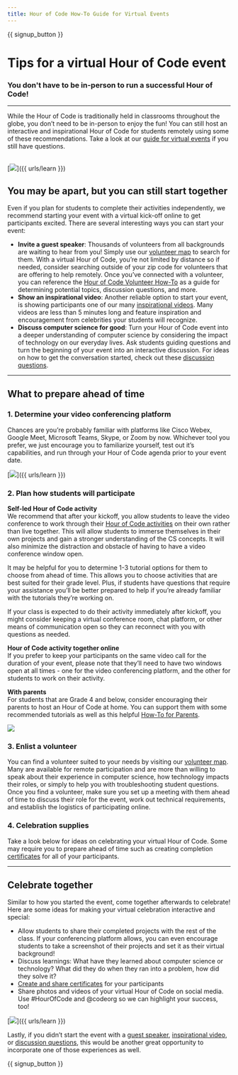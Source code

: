 ```yaml
---
title: Hour of Code How-To Guide for Virtual Events
---
```


{{ signup_button }}

# Tips for a virtual Hour of Code event 

###  You don't have to be in-person to run a successful Hour of Code!

***

While the Hour of Code is traditionally held in classrooms throughout the globe, you don’t need to be in-person to enjoy the fun! You can still host an interactive and inspirational Hour of Code for students remotely using some of these recommendations.  Take a look at our <a href="https://staging.hourofcode.com/files/participation-guide-virtual.pdf">guide for virtual events</a> if you still have questions.
<br><br>

[<img src="/images/fit-600/Marketing/pexels-andrea-piacquadio-3762940.jpg">]({{ urls/learn }})

## You may be apart, but you can still start together
Even if you plan for students to complete their activities independently, we recommend starting your event with a virtual kick-off online to get participants excited. There are several interesting ways you can start your event: 

<ul>
<li><b>Invite a guest speaker</b>: Thousands of volunteers from all backgrounds are waiting to hear from you! Simply use our <a href="https://code.org/volunteer/local">volunteer map</a> to search for them. With a virtual Hour of Code, you’re not limited by distance so if needed, consider searching outside of your zip code for volunteers that are offering to help remotely. Once you’ve connected with a volunteer, you can reference the <a href="http://hourofcode.com/us/how-to/volunteers">Hour of Code Volunteer How-To</a> as a guide for determining potential topics, discussion questions, and more.</li> 
<li><b>Show an inspirational video</b>: Another reliable option to start your event, is showing participants one of our many <a href="http://hourofcode.com/us/promote/resources#videos">inspirational videos</a>. Many videos are less than 5 minutes long and feature inspiration and encouragement from celebrities your students will recognize.</li> 
<li><b>Discuss computer science for good</b>: Turn your Hour of Code event into a deeper understanding of computer science by considering the impact of technology on our everyday lives. Ask students guiding questions and turn the beginning of your event into an interactive discussion. For ideas on how to get the conversation started, check out these <a href="https://code.org/csforgood#prompts">discussion questions</a>.</li>
</ul> 

---

## What to prepare ahead of time

### 1. Determine your video conferencing platform 
Chances are you’re probably familiar with platforms like Cisco Webex, Google Meet, Microsoft Teams, Skype, or Zoom by now. Whichever tool you prefer, we just encourage you to familiarize yourself, test out it’s capabilities, and run through your Hour of Code agenda prior to your event date. 

[<img src="/images/fit-600/Marketing/photo-of-boy-video-calling-with-a-woman-4145197.jpg">]({{ urls/learn }})

### 2. Plan how students will participate 
**Self-led Hour of Code activity**<br>
We recommend that after your kickoff, you allow students to leave the video conference to work through their <a href="https://hourofcode.com/us/learn">Hour of Code activities</a> on their own rather than live together. This will allow students to immerse themselves in their own projects and gain a stronger understanding of the CS concepts. It will also minimize the distraction and obstacle of having to have a video conference window open. 

It may be helpful for you to determine 1-3 tutorial options for them to choose from ahead of time. This allows you to choose activities that are best suited for their grade level. Plus, if students have questions that require your assistance you’ll be better prepared to help if you’re already familiar with the tutorials they’re working on. 

If your class is expected to do their activity immediately after kickoff, you might consider keeping a virtual conference room, chat platform, or other means of communication open so they can reconnect with you with questions as needed.

**Hour of Code activity together online**<br>
If you prefer to keep your participants on the same video call for the duration of your event, please note that they’ll need to have two windows open at all times - one for the video conferencing platform, and the other for students to work on their activity.

**With parents**<br>
For students that are Grade 4 and below, consider encouraging their parents to host an Hour of Code at home. You can support them with some recommended tutorials as well as this helpful <a href="https://hourofcode.com/us/how-to/parents">How-To for Parents</a>. 

[<img src="/images/fit-600/Marketing//happy-father-and-child-browsing-laptop-in-bedroom-4545778.jpg">](https://hourofcode.com/us/how-to/parents)

###  3. Enlist a volunteer
You can find a volunteer suited to your needs by visiting our <a href="https://code.org/volunteer/local">volunteer map</a>. Many are available for remote participation and are more than willing to speak about their experience in computer science, how technology impacts their roles, or simply to help you with troubleshooting student questions. Once you find a volunteer, make sure you set up a meeting with them ahead of time to discuss their role for the event, work out technical requirements, and establish the logistics of participating online.

### 4. Celebration supplies
Take a look below for ideas on celebrating your virtual Hour of Code. Some may require you to prepare ahead of time such as creating completion <a href="https://code.org/certificates">certificates</a> for all of your participants. 

---

## Celebrate together

Similar to how you started the event, come together afterwards to celebrate! Here are some ideas for making your virtual celebration interactive and special: 

- Allow students to share their completed projects with the rest of the class. If your conferencing platform allows, you can even encourage students to take a screenshot of their projects and set it as their virtual background! 
- Discuss learnings: What have they learned about computer science or technology? What did they do when they ran into a problem, how did they solve it? 
- <a href="https://code.org/certificates">Create and share certificates</a> for your participants 
- Share photos and videos of your virtual Hour of Code on social media. Use #HourOfCode and @codeorg so we can highlight your success, too!

[<img src="/images/fit-600/Marketing/g8TUlHzF.jpeg">]({{ urls/learn }})

Lastly, if you didn’t start the event with a <a href="https://code.org/volunteer/local">guest speaker</a>, <a href="https://hourofcode.com/us/promote/resources#">inspirational video</a>, or <a href="https://code.org/csforgood#prompts">discussion questions</a>, this would be another great opportunity to incorporate one of those experiences as well. 

{{ signup_button }}
